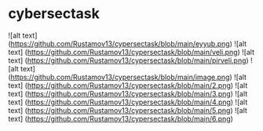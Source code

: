 # cybersectask
![alt text] (https://github.com/Rustamov13/cypersectask/blob/main/eyyub.png)
![alt text] (https://github.com/Rustamov13/cypersectask/blob/main/veli.png)
![alt text] (https://github.com/Rustamov13/cypersectask/blob/main/pirveli.png)
![alt text] (https://github.com/Rustamov13/cypersectask/blob/main/image.png)
![alt text] (https://github.com/Rustamov13/cypersectask/blob/main/2.png)
![alt text] (https://github.com/Rustamov13/cypersectask/blob/main/3.png)
![alt text] (https://github.com/Rustamov13/cypersectask/blob/main/4.png)
![alt text] (https://github.com/Rustamov13/cypersectask/blob/main/5.png)
![alt text] (https://github.com/Rustamov13/cypersectask/blob/main/6.png)

